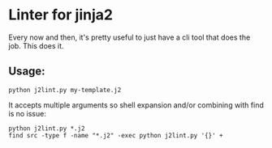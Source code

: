 # Linter for jinja2 #

Every now and then, it's pretty useful to just have a cli tool that does the job. This does it.

## Usage: ##
```
python j2lint.py my-template.j2
```

It accepts multiple arguments so shell expansion and/or combining with find is no issue:

```
python j2lint.py *.j2
find src -type f -name "*.j2" -exec python j2lint.py '{}' +
```

